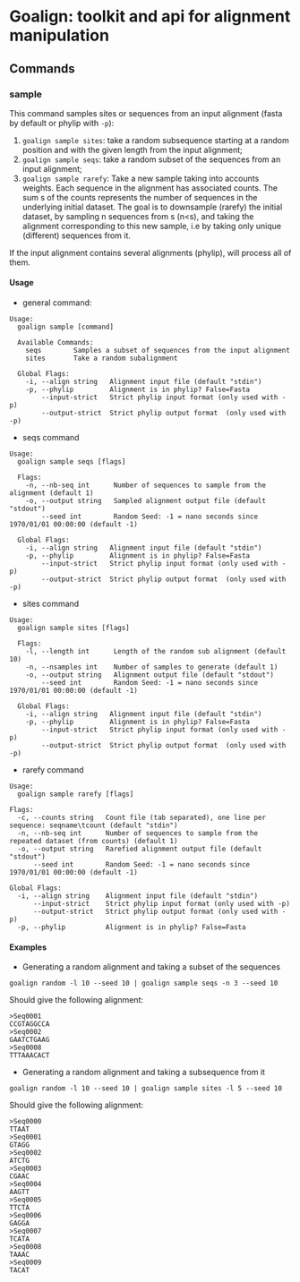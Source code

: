 # Goalign: toolkit and api for alignment manipulation

## Commands

### sample
This command samples sites or sequences from an input alignment (fasta by default or phylip with `-p`):
1. `goalign sample sites`: take a random subsequence starting at a random position and with the given length from the input alignment;
2. `goalign sample seqs`: take a random subset of the sequences from an input alignment;
3. `goalign sample rarefy`: Take a new sample taking into accounts weights. Each sequence in the alignment has associated counts. The sum s of the counts represents the number of sequences in the underlying initial dataset. The goal is to downsample (rarefy) the initial dataset, by sampling n sequences from s (n<s), and taking the alignment corresponding to this new sample, i.e by taking only unique (different) sequences from it.

If the input alignment contains several alignments (phylip), will process all of them.

#### Usage
* general command:
```
Usage:
  goalign sample [command]
  
  Available Commands:
    seqs        Samples a subset of sequences from the input alignment
    sites       Take a random subalignment
	  
  Global Flags:
    -i, --align string   Alignment input file (default "stdin")
    -p, --phylip         Alignment is in phylip? False=Fasta
        --input-strict   Strict phylip input format (only used with -p)
        --output-strict  Strict phylip output format  (only used with -p)
```
* seqs command
```
Usage:
  goalign sample seqs [flags]
  
  Flags:
    -n, --nb-seq int      Number of sequences to sample from the alignment (default 1)
    -o, --output string   Sampled alignment output file (default "stdout")
        --seed int        Random Seed: -1 = nano seconds since 1970/01/01 00:00:00 (default -1)
		
  Global Flags:
    -i, --align string   Alignment input file (default "stdin")
    -p, --phylip         Alignment is in phylip? False=Fasta
        --input-strict   Strict phylip input format (only used with -p)
        --output-strict  Strict phylip output format  (only used with -p)

```

* sites command
```
Usage:
  goalign sample sites [flags]
  
  Flags:
    -l, --length int      Length of the random sub alignment (default 10)
    -n, --nsamples int    Number of samples to generate (default 1)
    -o, --output string   Alignment output file (default "stdout")
        --seed int        Random Seed: -1 = nano seconds since 1970/01/01 00:00:00 (default -1)
		  
  Global Flags:
    -i, --align string   Alignment input file (default "stdin")
    -p, --phylip         Alignment is in phylip? False=Fasta
        --input-strict   Strict phylip input format (only used with -p)
        --output-strict  Strict phylip output format  (only used with -p)
```

* rarefy command
```
Usage:
  goalign sample rarefy [flags]

Flags:
  -c, --counts string   Count file (tab separated), one line per sequence: seqname\tcount (default "stdin")
  -n, --nb-seq int      Number of sequences to sample from the repeated dataset (from counts) (default 1)
  -o, --output string   Rarefied alignment output file (default "stdout")
      --seed int        Random Seed: -1 = nano seconds since 1970/01/01 00:00:00 (default -1)

Global Flags:
  -i, --align string    Alignment input file (default "stdin")
      --input-strict    Strict phylip input format (only used with -p)
      --output-strict   Strict phylip output format (only used with -p)
  -p, --phylip          Alignment is in phylip? False=Fasta
```

#### Examples

* Generating a random alignment and taking a subset of the sequences
```
goalign random -l 10 --seed 10 | goalign sample seqs -n 3 --seed 10
```
Should give the following alignment:
```
>Seq0001
CCGTAGGCCA
>Seq0002
GAATCTGAAG
>Seq0008
TTTAAACACT
```

* Generating a random alignment and taking a subsequence from it
```
goalign random -l 10 --seed 10 | goalign sample sites -l 5 --seed 10
```
Should give the following alignment:
```
>Seq0000
TTAAT
>Seq0001
GTAGG
>Seq0002
ATCTG
>Seq0003
CGAAC
>Seq0004
AAGTT
>Seq0005
TTCTA
>Seq0006
GAGGA
>Seq0007
TCATA
>Seq0008
TAAAC
>Seq0009
TACAT
```
